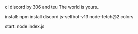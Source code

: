cl discord
by 306 and teu
The world is yours..

install:
npm install discord.js-selfbot-v13 node-fetch@2 colors

start: 
node index.js
